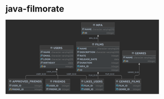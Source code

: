 # java-filmorate
![filmorate-db-schema](https://github.com/alexhved/java-filmorate/blob/main/filmorate-diagram.png)
